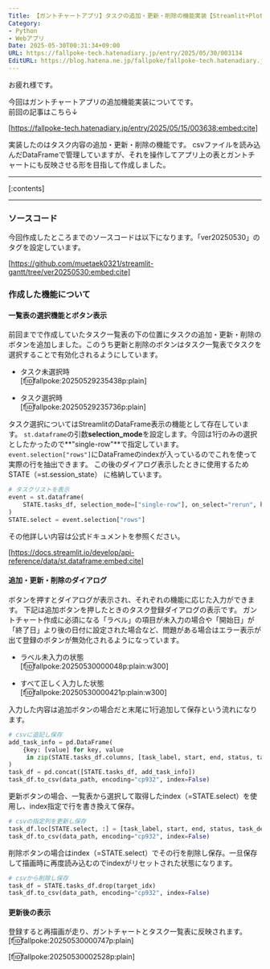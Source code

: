 ```yaml
---
Title: 【ガントチャートアプリ】タスクの追加・更新・削除の機能実装【Streamlit+Plotly】
Category:
- Python
- Webアプリ
Date: 2025-05-30T00:31:34+09:00
URL: https://fallpoke-tech.hatenadiary.jp/entry/2025/05/30/003134
EditURL: https://blog.hatena.ne.jp/fallpoke/fallpoke-tech.hatenadiary.jp/atom/entry/6802418398451056175
---
```


お疲れ様です。

今回はガントチャートアプリの追加機能実装についてです。  
前回の記事はこちら↓

[https://fallpoke-tech.hatenadiary.jp/entry/2025/05/15/003638:embed:cite]


実装したのはタスク内容の追加・更新・削除の機能です。
csvファイルを読み込んだDataFrameで管理していますが、それを操作してアプリ上の表とガントチャートにも反映させる形を目指して作成しました。

<hr>


[:contents]


<hr>

### ソースコード
今回作成したところまでのソースコードは以下になります。「ver20250530」のタグを設定しています。

[https://github.com/muetaek0321/streamlit-gantt/tree/ver20250530:embed:cite]



### 作成した機能について
#### 一覧表の選択機能とボタン表示
前回までで作成していたタスク一覧表の下の位置にタスクの追加・更新・削除のボタンを追加しました。このうち更新と削除のボタンはタスク一覧表でタスクを選択することで有効化されるようにしています。

- タスク未選択時  
[f:id:fallpoke:20250529235438p:plain]

- タスク選択時  
[f:id:fallpoke:20250529235736p:plain]


タスク選択についてはStreamlitのDataFrame表示の機能として存在しています。
`st.dataframe`の引数**selection_mode**を設定します。今回は1行のみの選択としたかったので**"single-row"**で指定しています。
`event.selection["rows"]`にDataFrameのindexが入っているのでこれを使って実際の行を抽出できます。
この後のダイアログ表示したときに使用するためSTATE（=st.session_state）  に格納しています。
```python
# タスクリストを表示
event = st.dataframe(
    STATE.tasks_df, selection_mode=["single-row"], on_select="rerun", hide_index=True
)
STATE.select = event.selection["rows"]
```
その他詳しい内容は公式ドキュメントを参照ください。

[https://docs.streamlit.io/develop/api-reference/data/st.dataframe:embed:cite]

#### 追加・更新・削除のダイアログ
ボタンを押すとダイアログが表示され、それぞれの機能に応じた入力ができます。
下記は追加ボタンを押したときのタスク登録ダイアログの表示です。
ガントチャート作成に必須になる「ラベル」の項目が未入力の場合や「開始日」が「終了日」より後の日付に設定された場合など、問題がある場合はエラー表示が出て登録のボタンが無効化されるようになっています。

- ラベル未入力の状態  
[f:id:fallpoke:20250530000048p:plain:w300]

- すべて正しく入力した状態  
[f:id:fallpoke:20250530000421p:plain:w300]

入力した内容は追加ボタンの場合だと末尾に1行追加して保存という流れになります。  
```python
# csvに追記し保存
add_task_info = pd.DataFrame(
    {key: [value] for key, value 
     in zip(STATE.tasks_df.columns, [task_label, start, end, status, task_description])}
)
task_df = pd.concat([STATE.tasks_df, add_task_info])
task_df.to_csv(data_path, encoding="cp932", index=False)
```

更新ボタンの場合、一覧表から選択して取得したindex（=STATE.select）を使用し、index指定で行を書き換えて保存。
```python
# csvの指定列を更新し保存
task_df.loc[STATE.select, :] = [task_label, start, end, status, task_description]
task_df.to_csv(data_path, encoding="cp932", index=False)
```

削除ボタンの場合はindex（=STATE.select）でその行を削除し保存。一旦保存して描画時に再度読み込むのでindexがリセットされた状態になります。
```python
# csvから削除し保存
task_df = STATE.tasks_df.drop(target_idx)
task_df.to_csv(data_path, encoding="cp932", index=False)
```

#### 更新後の表示
登録すると再描画が走り、ガントチャートとタスク一覧表に反映されます。
[f:id:fallpoke:20250530000747p:plain]

[f:id:fallpoke:20250530002528p:plain]
